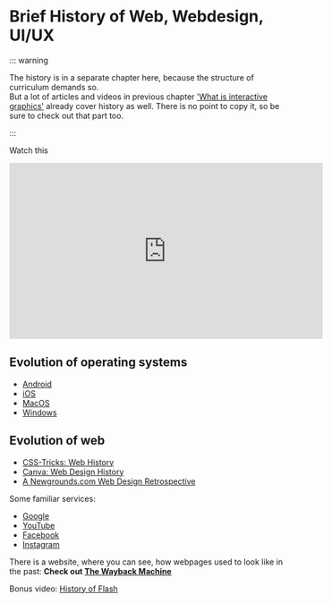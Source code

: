 # Brief History of Web, Webdesign, UI/UX
<DurationSnippet i="3" />

::: warning 

The history is in a separate chapter here, because the structure of curriculum demands so. 
<br>But a lot of articles and videos in previous chapter ['What is interactive graphics'](./what#user-interface-ui) already cover history as well. There is no point to copy it, so be sure to check out that part too.

:::

Watch this

<div class="video-responsive">
    <iframe width="560" height="315" src="https://www.youtube.com/embed/U1Oy4X5Ni8Y" title="YouTube video player" frameborder="0" allow="accelerometer; autoplay; clipboard-write; encrypted-media; gyroscope; picture-in-picture" allowfullscreen></iframe>
</div>


## Evolution of operating systems

- [Android](https://www.youtube.com/watch?v=leCGI9flgbE)
- [iOS](https://www.youtube.com/watch?v=czao_iNr5ew)
- [MacOS](https://www.youtube.com/watch?v=_K5e8dJtMgE)
- [Windows](https://www.youtube.com/watch?v=JekE1C-fWn0)




## Evolution of web

- [CSS-Tricks: Web History](https://css-tricks.com/category/history/)
- [Canva: Web Design History](https://www.canva.com/learn/web-design-history/)
- [A Newgrounds.com Web Design Retrospective](https://www.youtube.com/watch?v=9mxTQf89leI)


Some familiar services:


- [Google](https://www.youtube.com/watch?v=4Qf_Tw9vbbc)
- [YouTube](https://www.youtube.com/watch?v=8zXJOEpa6_Y)
- [Facebook](https://www.youtube.com/watch?v=7nehV6knK3g)
- [Instagram](https://www.youtube.com/watch?v=qA9g5W05FUM)



<div class="important">

There is a website, where you can see, how webpages used to look like in the past: **Check out [The Wayback Machine](https://archive.org/web/)**

</div>

Bonus video: [History of Flash](https://www.youtube.com/watch?v=xBXZtFlIA7c)
